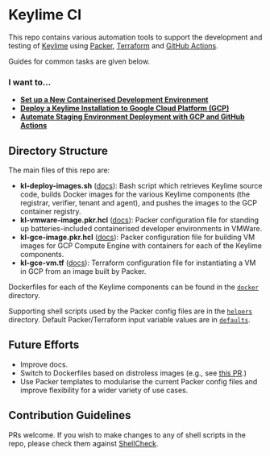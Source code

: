# Keylime CI

This repo contains various automation tools to support the development and testing of [Keylime](https://keylime.dev/) using [Packer](https://www.hashicorp.com/products/packer), [Terraform](https://www.terraform.io/) and [GitHub Actions](https://docs.github.com/en/actions).

Guides for common tasks are given below.

### I want to...

- [**Set up a New Containerised Development Environment**](docs/dev-env.md)
- [**Deploy a Keylime Installation to Google Cloud Platform (GCP)**](docs/gcloud-deploy.md)
- [**Automate Staging Environment Deployment with GCP and GitHub Actions**](docs/staging-env.md)

## Directory Structure

The main files of this repo are:

- **kl-deploy-images.sh** ([docs](docs/kl-deploy-images.sh.md)): Bash script which retrieves Keylime source code, builds Docker images for the various Keylime components (the registrar, verifier, tenant and agent), and pushes the images to the GCP container registry.
- **kl-vmware-image.pkr.hcl** ([docs](docs/kl-vmware-image.pkr.hcl.md)): Packer configuration file for standing up batteries-included containerised developer environments in VMWare.
- **kl-gce-image.pkr.hcl** ([docs](docs/kl-gce-image.pkr.hcl.md)): Packer configuration file for building VM images for GCP Compute Engine with containers for each of the Keylime components.
- **kl-gce-vm.tf** ([docs](docs/kl-gce-vm.tf.md)): Terraform configuration file for instantiating a VM in GCP from an image built by Packer.

Dockerfiles for each of the Keylime components can be found in the [`docker`](docker) directory.

Supporting shell scripts used by the Packer config files are in the [`helpers`](helpers) directory. Default Packer/Terraform input variable values are in [`defaults`](defaults).

## Future Efforts

- Improve docs.
- Switch to Dockerfiles based on distroless images (e.g., see [this PR](https://github.com/keylime/rust-keylime/pull/601).)
- Use Packer templates to modularise the current Packer config files and improve flexibility for a wider variety of use cases.

## Contribution Guidelines

PRs welcome. If you wish to make changes to any of shell scripts in the repo, please check them against [ShellCheck](https://www.shellcheck.net/).